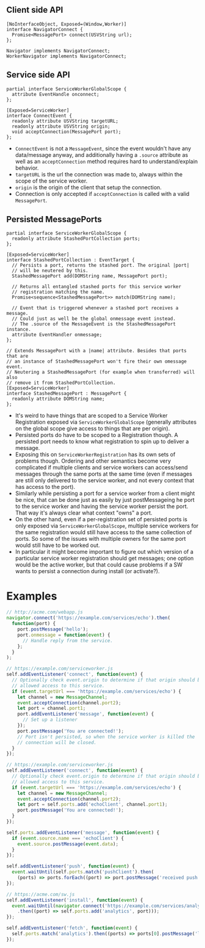 ## Client side API
```webidl
[NoInterfaceObject, Exposed=(Window,Worker)]
interface NavigatorConnect {
  Promise<MessagePort> connect(USVString url);
};

Navigator implements NavigatorConnect;
WorkerNavigator implements NavigatorConnect;
```

## Service side API
```webidl
partial interface ServiceWorkerGlobalScope {
  attribute EventHandle onconnect;
};

[Exposed=ServiceWorker]
interface ConnectEvent {
  readonly attribute USVString targetURL;
  readonly attribute USVString origin;
  void acceptConnection(MessagePort port);
};
```

 * `ConnectEvent` is not a `MessageEvent`, since the event wouldn't have any data/message anyway, and additionally having a `.source` attribute as well as an `acceptConnection` method requires hard to understand/explain behavior.
 * `targetURL` is the url the connection was made to, always within the scope of the service worker.
 * `origin` is the origin of the client that setup the connection.
 * Connection is only accepted if `acceptConnection` is called with a valid `MessagePort`.

## Persisted MessagePorts

```webidl
partial interface ServiceWorkerGlobalScope {
  readonly attribute StashedPortCollection ports;
};

[Exposed=ServiceWorker]
interface StashedPortCollection : EventTarget {
  // Persists a port, returns the stashed port. The original |port|
  // will be neutered by this.
  StashedMessagePort add(DOMString name, MessagePort port);

  // Returns all entangled stashed ports for this service worker
  // registration matching the name.
  Promise<sequence<StashedMessagePort>> match(DOMString name);

  // Event that is triggered whenever a stashed port receives a message.
  // Could just as well be the global onmessage event instead.
  // The .source of the MessageEvent is the StashedMessagePort instance.
  attribute EventHandler onmessage;
};

// Extends MessagePort with a |name| attribute. Besides that ports that are
// an instance of StashedMessagePort won't fire their own omessage event.
// Neutering a StashedMessagePort (for example when transferred) will also
// remove it from StashedPortCollection.
[Exposed=ServiceWorker]
interface StashedMessagePort : MessagePort {
  readonly attribute DOMString name;
};
```

 * It's weird to have things that are scoped to a Service Worker Registration exposed via `ServiceWorkerGlobalScope` (generally attributes on the global scope give access to things that are per origin).
 * Persisted ports do have to be scoped to a Registration though. A persisted port needs to know what registration to spin up to deliver a message.
 * Exposing this on `ServiceWorkerRegistration` has its own sets of problems though. Ordering and other semantics become very complicated if multiple clients and service workers can access/send messages through the same ports at the same time (even if messages are still only delivered to the service worker, and not every context that has access to the port).
 * Similarly while persisting a port for a service worker from a client might be nice, that can be done just as easily by just postMessageing he port to the service worker and having the service worker persist the port. That way it's always clear what context "owns" a port.
 * On the other hand, even if a per-registration set of persisted ports is only exposed via `ServiceWorkerGlobalScope`, multiple service workers for the same registration would still have access to the same collection of ports. So some of the issues with multiple owners for the same port would still have to be worked out.
 * In particular it might become important to figure out which version of a particular service worker registration should get messages; one option would be the active worker, but that could cause problems if a SW wants to persist a connection during install (or activate?).

# Examples
```js
// http://acme.com/webapp.js
navigator.connect('https://example.com/services/echo').then(
  function(port) {
    port.postMessage('hello');
    port.onmessage = function(event) {
      // Handle reply from the service.
    };
  }
);
```

```js
// https://example.com/serviceworker.js
self.addEventListener('connect', function(event) {
  // Optionally check event.origin to determine if that origin should be
  // allowed access to this service.
  if (event.targetUrl === 'https://example.com/services/echo') {
    let channel = new MessageChannel;
    event.acceptConnection(channel.port2);
    let port = channel.port1;
    port.addEventListener('message', function(event) {
      // Set up a listener
    });
    port.postMessage('You are connected!');
    // Port isn't persisted, so when the service worker is killed the
    // connection will be closed.
  }
});
```

```js
// https://example.com/serviceworker.js
self.addEventListener('connect', function(event) {
  // Optionally check event.origin to determine if that origin should be
  // allowed access to this service.
  if (event.targetUrl === 'https://example.com/services/echo') {
    let channel = new MessageChannel;
    event.acceptConnection(channel.port2);
    let port = self.ports.add('echoClient', channel.port1);
    port.postMessage('You are connected!');
  }
});

self.ports.addEventListener('message', function(event) {
  if (event.source.name === 'echoClient') {
    event.source.postMessage(event.data);
  }
});

self.addEventListener('push', function(event) {
  event.waitUntil(self.ports.match('pushClient').then(
    (ports) => ports.forEach((port) => port.postMessage('received push'))));
});
```

```js
// https://acme.com/sw.js
self.addEventListener('install', function(event) {
  event.waitUntil(navigator.connect('https://example.com/services/analytics')
    .then((port) => self.ports.add('analytics', port)));
});

self.addEventListener('fetch', function(event) {
  self.ports.match('analytics').then((ports) => ports[0].postMessage('log fetch'));
});
```
